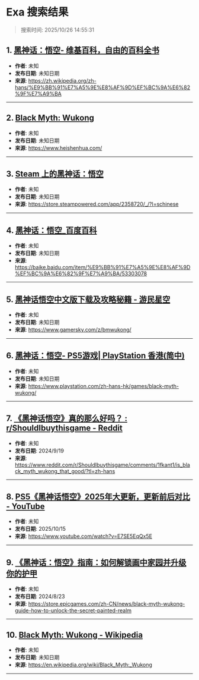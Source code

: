 # Exa 搜索结果

> 搜索时间: 2025/10/26 14:55:31

## 1. [黑神话：悟空- 维基百科，自由的百科全书](https://zh.wikipedia.org/zh-hans/%E9%BB%91%E7%A5%9E%E8%AF%9D%EF%BC%9A%E6%82%9F%E7%A9%BA)

- **作者**: 未知
- **发布日期**: 未知日期
- **来源**: https://zh.wikipedia.org/zh-hans/%E9%BB%91%E7%A5%9E%E8%AF%9D%EF%BC%9A%E6%82%9F%E7%A9%BA

---

## 2. [Black Myth: Wukong](https://www.heishenhua.com/)

- **作者**: 未知
- **发布日期**: 未知日期
- **来源**: https://www.heishenhua.com/

---

## 3. [Steam 上的黑神话：悟空](https://store.steampowered.com/app/2358720/_/?l=schinese)

- **作者**: 未知
- **发布日期**: 未知日期
- **来源**: https://store.steampowered.com/app/2358720/_/?l=schinese

---

## 4. [黑神话：悟空_百度百科](https://baike.baidu.com/item/%E9%BB%91%E7%A5%9E%E8%AF%9D%EF%BC%9A%E6%82%9F%E7%A9%BA/53303078)

- **作者**: 未知
- **发布日期**: 未知日期
- **来源**: https://baike.baidu.com/item/%E9%BB%91%E7%A5%9E%E8%AF%9D%EF%BC%9A%E6%82%9F%E7%A9%BA/53303078

---

## 5. [黑神话悟空中文版下载及攻略秘籍 - 游民星空](https://www.gamersky.com/z/bmwukong/)

- **作者**: 未知
- **发布日期**: 未知日期
- **来源**: https://www.gamersky.com/z/bmwukong/

---

## 6. [黑神话：悟空- PS5游戏| PlayStation 香港(简中)](https://www.playstation.com/zh-hans-hk/games/black-myth-wukong/)

- **作者**: 未知
- **发布日期**: 未知日期
- **来源**: https://www.playstation.com/zh-hans-hk/games/black-myth-wukong/

---

## 7. [《黑神话悟空》真的那么好吗？ : r/ShouldIbuythisgame - Reddit](https://www.reddit.com/r/ShouldIbuythisgame/comments/1fkant1/is_black_myth_wukong_that_good/?tl=zh-hans)

- **作者**: 未知
- **发布日期**: 2024/9/19
- **来源**: https://www.reddit.com/r/ShouldIbuythisgame/comments/1fkant1/is_black_myth_wukong_that_good/?tl=zh-hans

---

## 8. [PS5《黑神话悟空》2025年大更新，更新前后对比 - YouTube](https://www.youtube.com/watch?v=E7SE5EqQx5E)

- **作者**: 未知
- **发布日期**: 2025/10/15
- **来源**: https://www.youtube.com/watch?v=E7SE5EqQx5E

---

## 9. [《黑神话：悟空》指南：如何解锁画中家园并升级你的护甲](https://store.epicgames.com/zh-CN/news/black-myth-wukong-guide-how-to-unlock-the-secret-painted-realm)

- **作者**: 未知
- **发布日期**: 2024/8/23
- **来源**: https://store.epicgames.com/zh-CN/news/black-myth-wukong-guide-how-to-unlock-the-secret-painted-realm

---

## 10. [Black Myth: Wukong - Wikipedia](https://en.wikipedia.org/wiki/Black_Myth:_Wukong)

- **作者**: 未知
- **发布日期**: 未知日期
- **来源**: https://en.wikipedia.org/wiki/Black_Myth:_Wukong

---

